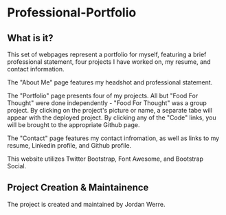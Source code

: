 # Professional-Portfolio

## What is it?
This set of webpages represent a portfolio for myself, featuring a brief professional statement, four projects I have worked on, my resume, and contact information.

The "About Me" page features my headshot and professional statement.

The "Portfolio" page presents four of my projects. All but "Food For Thought" were done independently - "Food For Thought" was a group project. By clicking on the project's picture or name, a separate tabe will appear with the deployed project. By clicking any of the "Code" links, you will be brought to the appropriate Github page.

The "Contact" page features my contact infromation, as well as links to my resume, Linkedin profile, and Github profile. 

This website utilizes Twitter Bootstrap, Font Awesome, and Bootstrap Social.

## Project Creation & Maintainence
The project is created and maintained by Jordan Werre.